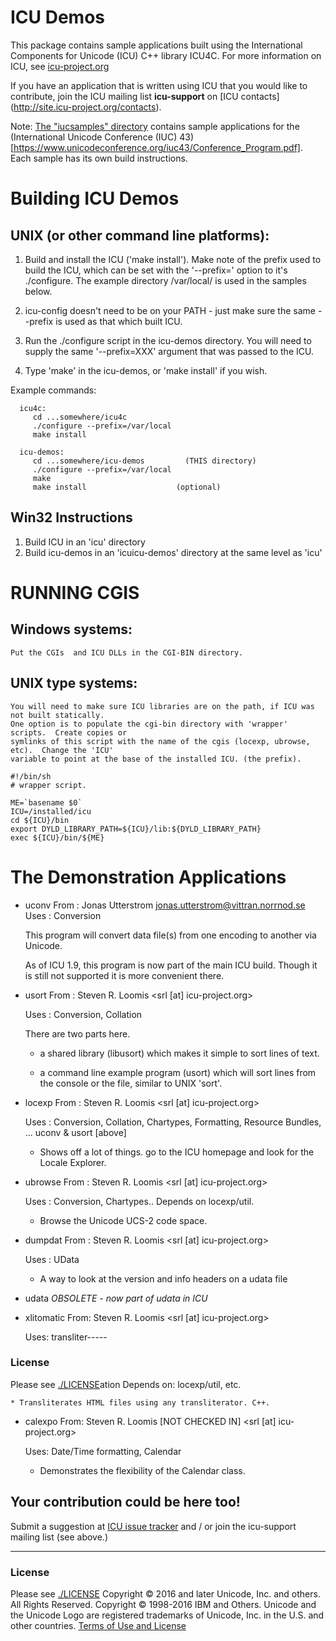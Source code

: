 # ICU Demos

This package contains sample applications built using the
International Components for Unicode (ICU) C++ library ICU4C. For
more information on ICU, see [icu-project.org](http://site.icu-project.org/)

If you have an application that is written using ICU that you
would like to contribute, join the ICU mailing list **icu-support** on [ICU contacts]
(http://site.icu-project.org/contacts).

Note: [The "iucsamples" directory](https://github.com/unicode-org/icu-demos/tree/master/iucsamples) contains
sample applications for the (International Unicode Conference (IUC) 43)
[https://www.unicodeconference.org/iuc43/Conference_Program.pdf].  Each sample has its own
build instructions.

# Building ICU Demos

## UNIX (or other command line platforms):

  1. Build and install the ICU ('make install'). Make note of the 
      prefix used to build the ICU, which can be set with the
     '--prefix=' option to it's ./configure. The example directory /var/local/ is used in the samples below.

  2. icu-config doesn't need to be on your PATH - just make sure the same --prefix is used as that which built ICU.
  
  3. Run the ./configure script in the icu-demos directory.  You will need
     to supply the same '--prefix=XXX' argument that was passed to the
     ICU.

  4. Type 'make' in the icu-demos, or 'make install' if you wish.

Example commands:
```
  icu4c:
     cd ...somewhere/icu4c
     ./configure --prefix=/var/local
     make install
  
  icu-demos:
     cd ...somewhere/icu-demos         (THIS directory)
     ./configure --prefix=/var/local
     make
     make install                    (optional)
```

## Win32 Instructions
  1. Build ICU in an 'icu' directory
  2. Build icu-demos in an 'icuicu-demos' directory at the same level as 'icu'

# RUNNING CGIS

## Windows systems:  
    Put the CGIs  and ICU DLLs in the CGI-BIN directory.
  
## UNIX type systems:
    You will need to make sure ICU libraries are on the path, if ICU was not built statically.
    One option is to populate the cgi-bin directory with 'wrapper' scripts.  Create copies or 
    symlinks of this script with the name of the cgis (locexp, ubrowse, etc).  Change the 'ICU' 
    variable to point at the base of the installed ICU. (the prefix).

```
#!/bin/sh
# wrapper script.

ME=`basename $0`
ICU=/installed/icu
cd ${ICU}/bin
export DYLD_LIBRARY_PATH=${ICU}/lib:${DYLD_LIBRARY_PATH}
exec ${ICU}/bin/${ME}
```

# The Demonstration Applications

- uconv    From : Jonas Utterstrom 
                  <jonas.utterstrom@vittran.norrnod.se>
           Uses : Conversion

   This program will convert data file(s) from one encoding to another
   via Unicode.
   
   As of ICU 1.9, this program is now part of the main ICU build. Though
   it is still not supported it is more convenient there.

- usort    From : Steven R. Loomis
                  <srl [at] icu-project.org>

    Uses : Conversion, Collation

    There are two parts here.

    * a shared library (libusort) which makes it simple to sort lines
      of text.

    * a command line example program (usort) which will sort lines
      from the console or the file, similar to UNIX 'sort'. 

- locexp   From : Steven R. Loomis
                  <srl [at] icu-project.org>

    Uses : Conversion, Collation, Chartypes, Formatting,
           Resource Bundles,  ...
             uconv & usort [above]

    * Shows off a lot of things. go to the ICU homepage and
       look for the Locale Explorer.

- ubrowse   From : Steven R. Loomis
                 <srl [at] icu-project.org>

     Uses : Conversion, Chartypes..
         Depends on locexp/util.

    * Browse the Unicode UCS-2 code space.


- dumpdat     From : Steven R. Loomis
                  <srl [at] icu-project.org>

     Uses : UData

    * A way to look at the version and info headers on a udata
      file


- udata    *OBSOLETE - now part of udata in ICU*

 - xlitomatic From: Steven R. Loomis
                   <srl [at] icu-project.org>
        
    Uses: transliter-----

### License

Please see [./LICENSE](./LICENSE)ation
      Depends on: locexp/util, etc.

    * Transliterates HTML files using any transliterator. C++.
 
- calexpo   From: Steven R. Loomis        [NOT CHECKED IN]
                  <srl [at] icu-project.org>

    Uses: Date/Time formatting, Calendar

    * Demonstrates the flexibility of the Calendar class.

## Your contribution could be here too!
Submit a suggestion at [ICU issue tracker](https://icu.unicode.org/bugs) and / or join the icu-support mailing list (see above.)

-----

### License

Please see [./LICENSE](./LICENSE)
Copyright © 2016 and later Unicode, Inc. and others. All Rights Reserved.
Copyright © 1998-2016 IBM and Others.
Unicode and the Unicode Logo are registered trademarks
of Unicode, Inc. in the U.S. and other countries.
[Terms of Use and License](http://www.unicode.org/copyright.html)
